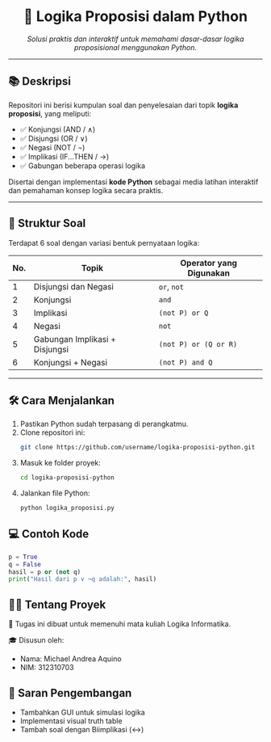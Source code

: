<h1 align="center">🧠 Logika Proposisi dalam Python</h1>

<p align="center">
  <i>Solusi praktis dan interaktif untuk memahami dasar-dasar logika proposisional menggunakan Python.</i>
</p>

---

## 📚 Deskripsi

Repositori ini berisi kumpulan soal dan penyelesaian dari topik **logika proposisi**, yang meliputi:

- ✅ Konjungsi (AND / ∧)
- ✅ Disjungsi (OR / ∨)
- ✅ Negasi (NOT / ¬)
- ✅ Implikasi (IF...THEN / →)
- ✅ Gabungan beberapa operasi logika

Disertai dengan implementasi **kode Python** sebagai media latihan interaktif dan pemahaman konsep logika secara praktis.

---

## 🧪 Struktur Soal

Terdapat 6 soal dengan variasi bentuk pernyataan logika:

| No. | Topik                        | Operator yang Digunakan       |
|-----|------------------------------|-------------------------------|
| 1   | Disjungsi dan Negasi         | `or`, `not`                   |
| 2   | Konjungsi                    | `and`                         |
| 3   | Implikasi                    | `(not P) or Q`                |
| 4   | Negasi                       | `not`                         |
| 5   | Gabungan Implikasi + Disjungsi | `(not P) or (Q or R)`     |
| 6   | Konjungsi + Negasi           | `(not P) and Q`               |

---

## 🛠️ Cara Menjalankan

1. Pastikan Python sudah terpasang di perangkatmu.
2. Clone repositori ini:
   ```bash
   git clone https://github.com/username/logika-proposisi-python.git
   ```
3. Masuk ke folder proyek:
   ```bash
   cd logika-proposisi-python
   ```
4. Jalankan file Python:
   ```bash
   python logika_proposisi.py
   ```
## 💻 Contoh Kode
   ```python
  p = True
  q = False
  hasil = p or (not q)
  print("Hasil dari p ∨ ¬q adalah:", hasil)
  ```
## 👨‍🎓 Tentang Proyek
  📝 Tugas ini dibuat untuk memenuhi mata kuliah Logika Informatika.
 
  🎓 Disusun oleh:
    
  - Nama: Michael Andrea Aquino
  - NIM: 312310703

## 🌟 Saran Pengembangan
  - Tambahkan GUI untuk simulasi logika
  - Implementasi visual truth table
  - Tambah soal dengan Biimplikasi (↔)

